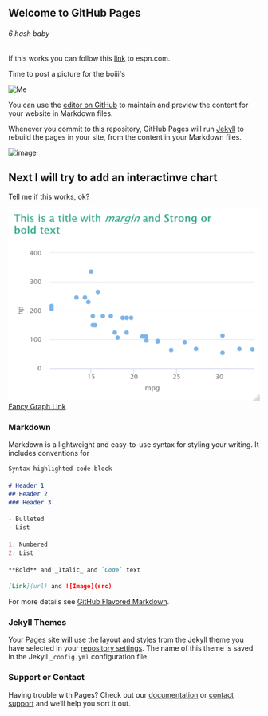 ## Welcome to GitHub Pages
###### 6 hash baby


If this works you can follow this [link](https://espn.com/) to espn.com.

Time to post a picture for the boiii's

![Me](RWW_8965.JPG)

You can use the [editor on GitHub](https://github.com/tmuhlest/Tester/edit/main/README.md) to maintain and preview the content for your website in Markdown files.

Whenever you commit to this repository, GitHub Pages will run [Jekyll](https://jekyllrb.com/) to rebuild the pages in your site, from the content in your Markdown files.


![image](https://user-images.githubusercontent.com/42983997/123507833-ef7e4d80-d628-11eb-913d-82941173e168.png)



## Next I will try to add an interactinve chart

Tell me if this works, ok?


![Nice](highcahter.jpeg)
[Fancy Graph Link](high.html)


### Markdown

Markdown is a lightweight and easy-to-use syntax for styling your writing. It includes conventions for

```markdown
Syntax highlighted code block

# Header 1
## Header 2
### Header 3

- Bulleted
- List

1. Numbered
2. List

**Bold** and _Italic_ and `Code` text

[Link](url) and ![Image](src)
```

For more details see [GitHub Flavored Markdown](https://guides.github.com/features/mastering-markdown/).

### Jekyll Themes

Your Pages site will use the layout and styles from the Jekyll theme you have selected in your [repository settings](https://github.com/tmuhlest/Tester/settings/pages). The name of this theme is saved in the Jekyll `_config.yml` configuration file.

### Support or Contact

Having trouble with Pages? Check out our [documentation](https://docs.github.com/categories/github-pages-basics/) or [contact support](https://support.github.com/contact) and we’ll help you sort it out.
